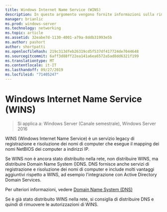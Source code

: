 ```yaml
---
title: Windows Internet Name Service (WINS)
description: In questo argomento vengono fornite informazioni sulla rimozione delle autorizzazioni WINS e sull'utilizzo di DNS per i servizi di risoluzione dei nomi nella rete.
manager: brianlic
ms.prod: windows-server
ms.technology: networking
ms.topic: article
ms.assetid: 32eabe7d-1130-4001-a79a-8ddb31993e5b
ms.author: pashort
author: shortpatti
ms.openlocfilehash: 219c313dfeb26319cd5f537df417724de7044648
ms.sourcegitcommit: 6aff3d88ff22ea141a6ea6572a5ad8dd6321f199
ms.translationtype: MT
ms.contentlocale: it-IT
ms.lasthandoff: 09/27/2019
ms.locfileid: "71405247"
---
```

#  <a name="windows-internet-name-service-wins"></a>Windows Internet Name Service (WINS)

>Si applica a: Windows Server (Canale semestrale), Windows Server 2016

WINS (Windows Internet Name Service) è un servizio legacy di registrazione e risoluzione dei nomi di computer che esegue il mapping dei nomi NetBIOS dei computer a indirizzi IP.

Se WINS non è ancora stato distribuito nella rete, non distribuire WINS, ma distribuire Domain Name System \(\)DNS. DNS fornisce anche servizi di registrazione e risoluzione dei nomi di computer e include molti vantaggi aggiuntivi rispetto a WINS, ad esempio l'integrazione con Active Directory Domain Services.

Per ulteriori informazioni, vedere [Domain Name System (DNS)](https://docs.microsoft.com/windows-server/networking/dns/dns-top)

Se è già stato distribuito WINS nella rete, si consiglia di distribuire DNS e quindi di rimuovere le autorizzazioni di WINS.
